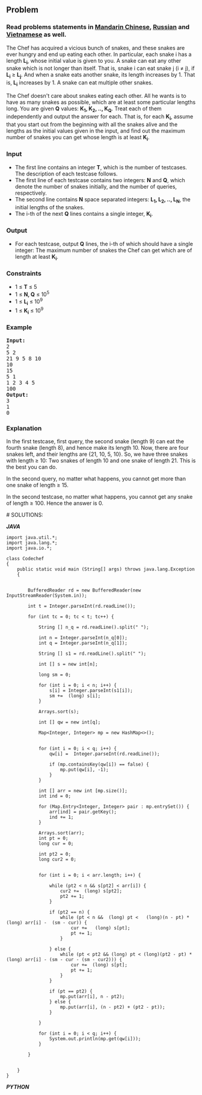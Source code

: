 <div id="problem-statement" class="_problemBody_lulsq_29 print"><h2>Problem</h2>
<h3> Read problems statements in <a target="_blank" href="https://www.codechef.com/download/translated/SNCKQL17/mandarin/SNAKEEAT.pdf" rel="nofollow noreferrer noopener">Mandarin Chinese</a>, <a target="_blank" href="https://www.codechef.com/download/translated/SNCKQL17/russian/SNAKEEAT.pdf" rel="nofollow noreferrer noopener">Russian</a> and <a target="_blank" href="https://www.codechef.com/download/translated/SNCKQL17/vietnamese/SNAKEEAT.pdf" rel="nofollow noreferrer noopener">Vietnamese</a> as well.</h3>
<p>The Chef has acquired a vicious bunch of snakes, and these snakes are ever hungry and end up eating each other. In particular, each snake i has a length <b>L<sub>i</sub></b>, whose initial value is given to you. A snake can eat any other snake which is not longer than itself. That is, snake i can eat snake j (i ≠ j), if <b>L<sub>i</sub></b> ≥ <b>L<sub>j</sub></b>. And when a snake eats another snake, its length increases by 1. That is, <b>L<sub>i</sub></b> increases by 1. A snake can eat multiple other snakes.</p>
<p>The Chef doesn't care about snakes eating each other. All he wants is to have as many snakes as possible, which are at least some particular lengths long. You are given <b>Q</b> values: <b>K<sub>1</sub>, K<sub>2</sub>, .., K<sub>Q</sub></b>. Treat each of them independently and output the answer for each. That is, for each <b>K<sub>i</sub></b>, assume that you start out from the beginning with all the snakes alive and the lengths as the initial values given in the input, and find out the maximum number of snakes you can get whose length is at least <b>K<sub>i</sub></b>.</p>
<h3>Input</h3>
<ul>
<li>The first line contains an integer <b>T</b>, which is the number of testcases. The description of each testcase follows.</li>
<li>The first line of each testcase contains two integers: <b>N</b> and <b>Q</b>, which denote the number of snakes initially, and the number of queries, respectively.</li>
<li>The second line contains <b>N</b> space separated integers: <b>L<sub>1</sub>, L<sub>2</sub>, .., L<sub>N</sub></b>, the initial lengths of the snakes.</li>
<li>The i-th of the next <b>Q</b> lines contains a single integer, <b>K<sub>i</sub></b>.
</li></ul>
<h3>Output</h3>
<ul>
<li>For each testcase, output <b>Q</b> lines, the i-th of which should have a single integer: The maximum number of snakes the Chef can get which are of length at least <b>K<sub>i</sub></b>.</li>
</ul>
<h3>Constraints</h3>
<ul>
<li>1 ≤ <b>T</b> ≤ 5</li>
<li>1 ≤ <b>N, Q</b> ≤ 10<sup>5</sup></li>
<li>1 ≤ <b>L<sub>i</sub></b> ≤ 10<sup>9</sup></li>
<li>1 ≤ <b>K<sub>i</sub></b> ≤ 10<sup>9</sup></li>
</ul>
<h3>Example</h3>
<pre style="position: relative;"><b>Input:</b>
2
5 2
21 9 5 8 10
10
15
5 1
1 2 3 4 5
100
<b>Output:</b>
3
1
0
<div class="open_grepper_editor" title="Edit &amp; Save To Grepper"></div></pre>
<h3>Explanation</h3>
<p>In the first testcase, first query, the second snake (length 9) can eat the fourth snake (length 8), and hence make its length 10. Now, there are four snakes left, and their lengths are {21, 10, 5, 10}. So, we have three snakes with length ≥ 10: Two snakes of length 10 and one snake of length 21. This is the best you can do.</p>
<p>In the second query, no matter what happens, you cannot get more than one snake of length ≥ 15.</p>
<p>In the second testcase, no matter what happens, you cannot get any snake of length ≥ 100. Hence the answer is 0.</p></div>
# SOLUTIONS:

***JAVA***
```
import java.util.*;
import java.lang.*;
import java.io.*;

class Codechef
{
	public static void main (String[] args) throws java.lang.Exception
	{


		BufferedReader rd = new BufferedReader(new InputStreamReader(System.in));
		
		int t = Integer.parseInt(rd.readLine());
		
        for (int tc = 0; tc < t; tc++) {

			String [] n_q = rd.readLine().split(" ");

			int n = Integer.parseInt(n_q[0]);
			int q = Integer.parseInt(n_q[1]);

			String [] s1 = rd.readLine().split(" ");

			int [] s = new int[n];

			long sm = 0;

			for (int i = 0; i < n; i++) {
				s[i] = Integer.parseInt(s1[i]);
				sm +=  (long) s[i];
			}

			Arrays.sort(s);

			int [] qw = new int[q];
			
			Map<Integer, Integer> mp = new HashMap<>();


			for (int i = 0; i < q; i++) {
				qw[i] =  Integer.parseInt(rd.readLine());
				
				if (mp.containsKey(qw[i]) == false) {
					mp.put(qw[i], -1);
				}
			}

			int [] arr = new int [mp.size()];
			int ind = 0;

			for (Map.Entry<Integer, Integer> pair : mp.entrySet()) {
				arr[ind] = pair.getKey();
				ind += 1;
			}

			Arrays.sort(arr);
			int pt = 0;
			long cur = 0;

			int pt2 = 0;
			long cur2 = 0;
			

			for (int i = 0; i < arr.length; i++) {

				while (pt2 < n && s[pt2] < arr[i]) {
					cur2 +=  (long) s[pt2];
					pt2 += 1;
				}

				if (pt2 == n) {
					while (pt < n &&  (long) pt <   (long)(n - pt) *  (long) arr[i] -  (sm - cur)) {
						cur +=   (long) s[pt];
						pt += 1;
					}

				} else {
					while (pt < pt2 && (long) pt < (long)(pt2 - pt) * (long) arr[i] - (sm - cur - (sm - cur2))) {  
						cur +=  (long) s[pt];
						pt += 1;
					}
				}
				
				if (pt == pt2) {
					mp.put(arr[i], n - pt2);
				} else {
					mp.put(arr[i], (n - pt2) + (pt2 - pt));
				}

			}

			for (int i = 0; i < q; i++) {
				System.out.println(mp.get(qw[i]));
			}

        }


	}
}
```

***PYTHON***
```
```
